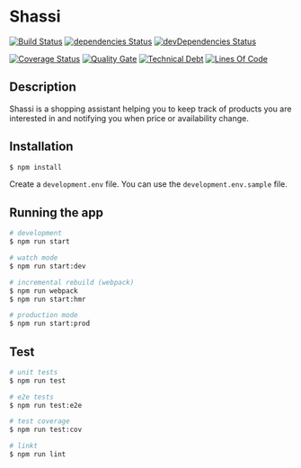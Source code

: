 # Shassi

[![Build Status](https://travis-ci.org/kiwikern/Superfit-Schedule.svg?branch=master)](https://travis-ci.org/kiwikern/Superfit-Schedule)
[![dependencies Status](https://david-dm.org/kiwikern/shassi-nest/status.svg)](https://david-dm.org/kiwikern/shassi-nest)
[![devDependencies Status](https://david-dm.org/kiwikern/shassi-nest/dev-status.svg)](https://david-dm.org/kiwikern/shassi-nest?type=dev)

[![Coverage Status](https://coveralls.io/repos/github/kiwikern/shassi-nest/badge.svg?branch=master)](https://coveralls.io/github/kiwikern/shassi-nest?branch=master)
[![Quality Gate](https://sonarcloud.io/api/project_badges/measure?project=shassi-nest&metric=alert_status)](https://sonarcloud.io/dashboard?id=shassi-nest)
[![Technical Debt](https://sonarcloud.io/api/project_badges/measure?project=shassi-nest&metric=sqale_index)](https://sonarcloud.io/dashboard?id=shassi-nest)
[![Lines Of Code](https://sonarcloud.io/api/project_badges/measure?project=shassi-nest&metric=ncloc)](https://sonarcloud.io/dashboard?id=shassi-nest)



## Description

Shassi is a shopping assistant helping you to keep track of products you are interested in and notifying you when price or availability change.

## Installation
```bash
$ npm install
```

Create a `development.env` file. You can use the `development.env.sample` file. 

## Running the app

```bash
# development
$ npm run start

# watch mode
$ npm run start:dev

# incremental rebuild (webpack)
$ npm run webpack
$ npm run start:hmr

# production mode
$ npm run start:prod
```

## Test

```bash
# unit tests
$ npm run test

# e2e tests
$ npm run test:e2e

# test coverage
$ npm run test:cov

# linkt
$ npm run lint
```


